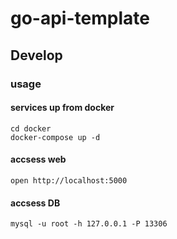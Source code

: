 # go-api-template

## Develop
### usage

#### services up from docker
```
cd docker
docker-compose up -d
```
#### accsess web
```
open http://localhost:5000
```
#### accsess DB
```
mysql -u root -h 127.0.0.1 -P 13306
```
